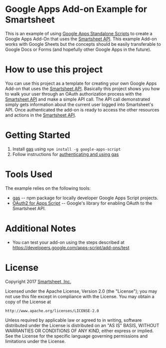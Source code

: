 # Google Apps Add-on Example for Smartsheet
This is an example of using [Google Apps Standalone Scripts](https://developers.google.com/apps-script/guides/standalone) to create a Google Apps Add-On that uses the [Smartsheet API](http://smartsheet-platform.github.io/api-docs/). This example Add-on works with Google Sheets but the concepts should be easily transferable to Google Docs or Forms (and hopefully other Google Apps in the future).

# How to use this project
You can use this project as a template for creating your own Google Apps Add-on that uses the [Smartsheet API](http://smartsheet-platform.github.io/api-docs/). Basically this project shows you how to walk your user through an OAuth authorization process with the [Smartsheet API](http://smartsheet-platform.github.io/api-docs/) and make a simple API call. The API call demonstrated simply gets information about the current user logged into Smartsheet's API. Once authenticated the add-on is ready to access the other resources and actions in the [Smartsheet API](http://smartsheet-platform.github.io/api-docs/).

# Getting Started
1. Install [gas](https://www.npmjs.com/package/google-apps-script) using `npm install -g google-apps-script`
1. Follow instructions for [authenticating and using gas](https://github.com/maartendesnouck/google-apps-script#usage)

# Tools Used
The example relies on the following tools:

* [gas](https://www.npmjs.com/package/google-apps-script) -- npm package for locally developer Google Apps Script projects.
* [OAuth2 for Apps Script](https://github.com/googlesamples/apps-script-oauth2) -- Google's library for enabling OAuth to the Smartsheet API.

# Additional Notes
* You can test your add-on using the steps described at https://developers.google.com/apps-script/add-ons/test

# License

Copyright 2017 [Smartsheet, Inc.](https://www.smartsheet.com)

Licensed under the Apache License, Version 2.0 (the "License"); you may not use this file except in compliance with the License. You may obtain a copy of the License at

    http://www.apache.org/licenses/LICENSE-2.0

Unless required by applicable law or agreed to in writing, software distributed under the License is distributed on an "AS IS" BASIS, WITHOUT WARRANTIES OR CONDITIONS OF ANY KIND, either express or implied. See the License for the specific language governing permissions and limitations under the License.
